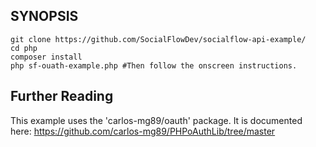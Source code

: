 ## SYNOPSIS

    git clone https://github.com/SocialFlowDev/socialflow-api-example/
    cd php
    composer install
    php sf-ouath-example.php #Then follow the onscreen instructions.

## Further Reading

This example uses the 'carlos-mg89/oauth' package.
It is documented here: https://github.com/carlos-mg89/PHPoAuthLib/tree/master
